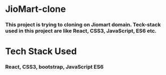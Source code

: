<h1>JioMart-clone</h1>
<h3>This project is trying to cloning on Jiomart domain. Teck-stack used in this project are like React, CSS3, JavaScript, ES6 etc.</h3>
<h1>Tech Stack Used</h1>
<h3>React, CSS3, bootstrap, JavaScript ES6</h3>
